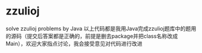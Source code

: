 # zzulioj
solve zzulioj problems by Java
以上代码都是我用Java完成zzulioj题库中的题用的源码（提交后答案都是正确的，前提是删去package并把class名称改成Main），欢迎大家指点讨论，我会接受意见对代码进行改进
